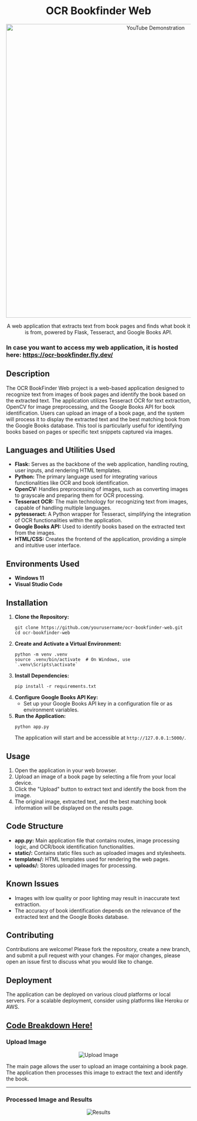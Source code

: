 
<h1 align="center">OCR Bookfinder Web</h1>

<p align="center">
  <a href="https://youtu.be/U1GcrE8YPWU"><img src="https://i.imgur.com/OTuB77Y.gif" alt="YouTube Demonstration" width="800"></a>
</p>

<p align="center">A web application that extracts text from book pages and finds what book it is from, powered by Flask, Tesseract, and Google Books API.</p>

<h3>In case you want to access my web application, it is hosted here: <a href="https://ocr-bookfinder.fly.dev/">https://ocr-bookfinder.fly.dev/</a></h3>

<h2>Description</h2>
<p>The OCR BookFinder Web project is a web-based application designed to recognize text from images of book pages and identify the book based on the extracted text. The application utilizes Tesseract OCR for text extraction, OpenCV for image preprocessing, and the Google Books API for book identification. Users can upload an image of a book page, and the system will process it to display the extracted text and the best matching book from the Google Books database. This tool is particularly useful for identifying books based on pages or specific text snippets captured via images.</p>

<h2>Languages and Utilities Used</h2>
<ul>
    <li><b>Flask:</b> Serves as the backbone of the web application, handling routing, user inputs, and rendering HTML templates.</li>
    <li><b>Python:</b> The primary language used for integrating various functionalities like OCR and book identification.</li>
    <li><b>OpenCV:</b> Handles preprocessing of images, such as converting images to grayscale and preparing them for OCR processing.</li>
    <li><b>Tesseract OCR:</b> The main technology for recognizing text from images, capable of handling multiple languages.</li>
    <li><b>pytesseract:</b> A Python wrapper for Tesseract, simplifying the integration of OCR functionalities within the application.</li>
    <li><b>Google Books API:</b> Used to identify books based on the extracted text from the images.</li>
    <li><b>HTML/CSS:</b> Creates the frontend of the application, providing a simple and intuitive user interface.</li>
</ul>

<h2>Environments Used</h2>
<ul>
    <li><b>Windows 11</b></li>
    <li><b>Visual Studio Code</b></li>
</ul>

<h2>Installation</h2>
<ol>
    <li><strong>Clone the Repository:</strong>
        <pre><code>git clone https://github.com/yourusername/ocr-bookfinder-web.git
cd ocr-bookfinder-web</code></pre>
    </li>
    <li><strong>Create and Activate a Virtual Environment:</strong>
        <pre><code>python -m venv .venv
source .venv/bin/activate  # On Windows, use `.venv\Scripts\activate`</code></pre>
    </li>
    <li><strong>Install Dependencies:</strong>
        <pre><code>pip install -r requirements.txt</code></pre>
    </li>
    <li><strong>Configure Google Books API Key:</strong>
        <ul>
            <li>Set up your Google Books API key in a configuration file or as environment variables.</li>
        </ul>
    </li>
    <li><strong>Run the Application:</strong>
        <pre><code>python app.py</code></pre>
        The application will start and be accessible at <code>http://127.0.0.1:5000/</code>.
    </li>
</ol>

<h2>Usage</h2>
<ol>
    <li>Open the application in your web browser.</li>
    <li>Upload an image of a book page by selecting a file from your local device.</li>
    <li>Click the "Upload" button to extract text and identify the book from the image.</li>
    <li>The original image, extracted text, and the best matching book information will be displayed on the results page.</li>
</ol>

<h2>Code Structure</h2>
<ul>
    <li><strong>app.py:</strong> Main application file that contains routes, image processing logic, and OCR/book identification functionalities.</li>
    <li><strong>static/:</strong> Contains static files such as uploaded images and stylesheets.</li>
    <li><strong>templates/:</strong> HTML templates used for rendering the web pages.</li>
    <li><strong>uploads/:</strong> Stores uploaded images for processing.</li>
</ul>

<h2>Known Issues</h2>
<ul>
    <li>Images with low quality or poor lighting may result in inaccurate text extraction.</li>
    <li>The accuracy of book identification depends on the relevance of the extracted text and the Google Books database.</li>
</ul>

<h2>Contributing</h2>
<p>Contributions are welcome! Please fork the repository, create a new branch, and submit a pull request with your changes. For major changes, please open an issue first to discuss what you would like to change.</p>

<h2>Deployment</h2>
<p>The application can be deployed on various cloud platforms or local servers. For a scalable deployment, consider using platforms like Heroku or AWS.</p>

<h2><a href="https://github.com/yourusername/ocr-bookfinder-web/blob/main/READCODE.md">Code Breakdown Here!</a></h2>

<h3>Upload Image</h3>
<p align="center">
    <img src="https://i.imgur.com/tYxAQBd.png" alt="Upload Image">
</p>
<p>The main page allows the user to upload an image containing a book page. The application then processes this image to extract the text and identify the book.</p>

<hr>

<h3>Processed Image and Results</h3>
<p align="center">
    <img src="https://i.imgur.com/4XBR3YJ.png" alt="Results">
</p>
